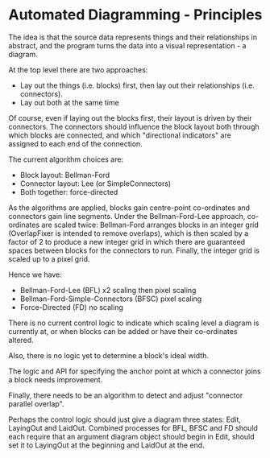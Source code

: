 
# Automated Diagramming - Principles

The idea is that the source data represents things and their relationships in abstract,
and the program turns the data into a visual representation - a diagram.

At the top level there are two approaches:
- Lay out the things (i.e. blocks) first, then lay out their relationships (i.e. connectors).
- Lay out both at the same time

Of course, even if laying out the blocks first, their layout is driven by their connectors.
The connectors should influence the block layout both through which blocks are connected, and
which "directional indicators" are assigned to each end of the connection.

The current algorithm choices are:
* Block layout: Bellman-Ford
* Connector layout: Lee (or SimpleConnectors)
* Both together: force-directed

As the algorithms are applied, blocks gain centre-point co-ordinates and connectors gain
line segments. Under the Bellman-Ford-Lee approach, co-ordinates are scaled twice: Bellman-Ford
arranges blocks in an integer grid (OverlapFixer is intended to remove overlaps), which is then
scaled by a factor of 2 to produce a new integer grid in which there are guaranteed spaces
between blocks for the connectors to run. Finally, the integer grid is scaled up to a pixel grid.

Hence we have:
* Bellman-Ford-Lee (BFL) x2 scaling then pixel scaling
* Bellman-Ford-Simple-Connectors (BFSC) pixel scaling
* Force-Directed (FD) no scaling

There is no current control logic to indicate which scaling level a diagram is currently at,
or when blocks can be added or have their co-ordinates altered.

Also, there is no logic yet to determine a block's ideal width.

The logic and API for specifying the anchor point at which a connector joins a block needs
improvement.

Finally, there needs to be an algorithm to detect and adjust "connector parallel overlap".

Perhaps the control logic should just give a diagram three states: Edit, LayingOut and LaidOut.
Combined processes for BFL, BFSC and FD should each require that an argument diagram object
should begin in Edit, should set it to LayingOut at the beginning and LaidOut at the end.

